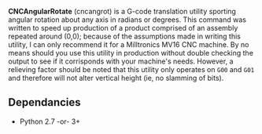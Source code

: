 **CNCAngularRotate** (cncangrot) is a G-code translation utility sporting angular rotation about any axis in radians or degrees.
This command was written to speed up production of a product comprised of an assembly repeated around (0,0); because of the
assumptions made in writing this utility, I can only recommend it for a Milltronics MV16 CNC machine. By no means should
you use this utility in production without double checking the output to see if it corrisponds with your machine's needs.
However, a relieving factor should be noted that this utility only operates on `G00` and `G01` and therefore will not alter
vertical height (ie, no slamming of bits).

## Dependancies
* Python 2.7 -or- 3+